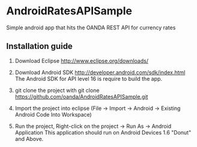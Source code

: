 AndroidRatesAPISample
=====================

Simple android app that hits the OANDA REST API for currency rates

## Installation guide

1. Download Eclipse http://www.eclipse.org/downloads/

2. Download Android SDK http://developer.android.com/sdk/index.html
The Android SDK for API level 16 is require to build the app. 

3. git clone the project with git clone https://github.com/oanda/AndroidRatesAPISample.git

4. Import the project into eclipse (File -> Import -> Android -> Existing Android Code Into Workspace)

5. Run the project, Right-click on the project -> Run As -> Android Application
This application should run on Android Devices 1.6 "Donut" and Above.

